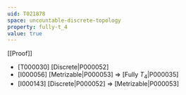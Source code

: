 ```yaml
---
uid: T021878
space: uncountable-discrete-topology
property: fully-t_4
value: true
---
```

[[Proof]]

* [T000030] [Discrete|P000052]
* [I000056] [Metrizable|P000053] => [Fully $T_4$|P000035]
* [I000143] [Discrete|P000052] => [Metrizable|P000053]

